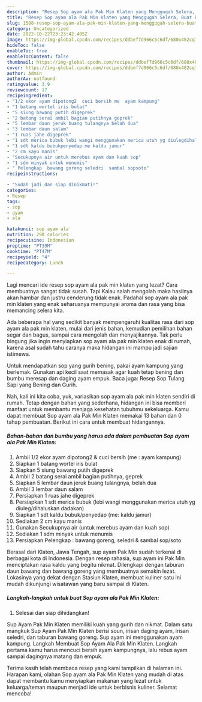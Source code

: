 ```yaml
---
description: "Resep Sop ayam ala Pak Min Klaten yang Menggugah Selera, Buat Buka Puasa Lezat Sekali"
title: "Resep Sop ayam ala Pak Min Klaten yang Menggugah Selera, Buat Buka Puasa Lezat Sekali"
slug: 1508-resep-sop-ayam-ala-pak-min-klaten-yang-menggugah-selera-buat-buka-puasa-lezat-sekali
category: Uncategorized
date: 2022-10-22T23:23:42.405Z
image: https://img-global.cpcdn.com/recipes/ddbef7d966c5c6df/680x482cq70/sop-ayam-ala-pak-min-klaten-foto-resep-utama.jpg
hideToc: false
enableToc: true
enableTocContent: false
thumbnail: https://img-global.cpcdn.com/recipes/ddbef7d966c5c6df/680x482cq70/sop-ayam-ala-pak-min-klaten-foto-resep-utama.jpg
cover: https://img-global.cpcdn.com/recipes/ddbef7d966c5c6df/680x482cq70/sop-ayam-ala-pak-min-klaten-foto-resep-utama.jpg
author: Admin
authorAv: notfound
ratingvalue: 3.9
reviewcount: 17
recipeingredient:
- "1/2 ekor ayam dipotong2  cuci bersih me  ayam kampung"
- "1 batang wortel iris bulat"
- "5 siung bawang putih digeprek"
- "2 batang serai ambil bagian putihnya geprek"
- "5 lembar daun jeruk buang tulangnya belah dua"
- "3 lembar daun salam"
- "1 ruas jahe digeprek"
- "1 sdt merica bubuk lebi wangi menggunakan merica utuh yg diulegdihaluskan dadakan"
- "1 sdt kaldu bubukpenyedap me kaldu jamur"
- "2 cm kayu manis"
- "Secukupnya air untuk merebus ayam dan kuah sop"
- "1 sdm minyak untuk menumis"
- " Pelengkap  bawang goreng seledri  sambal sopsoto"
recipeinstructions:

- "Sudah jadi dan siap dinikmati!"
categories:
- Resep
tags:
- sop
- ayam
- ala

katakunci: sop ayam ala 
nutrition: 298 calories
recipecuisine: Indonesian
preptime: "PT39M"
cooktime: "PT47M"
recipeyield: "4"
recipecategory: Lunch

---
```



Lagi mencari ide resep sop ayam ala pak min klaten yang lezat? Cara membuatnya sangat tidak susah. Tapi Kalau salah mengolah maka hasilnya akan hambar dan justru cenderung tidak enak. Padahal sop ayam ala pak min klaten yang enak seharusnya mempunyai aroma dan rasa yang bisa memancing selera kita.


Ada beberapa hal yang sedikit banyak mempengaruhi kualitas rasa dari sop ayam ala pak min klaten, mulai dari jenis bahan, kemudian pemilihan bahan segar dan bagus, sampai cara mengolah dan menyajikannya. Tak perlu bingung jika ingin menyiapkan sop ayam ala pak min klaten enak di rumah, karena asal sudah tahu caranya maka hidangan ini mampu jadi sajian istimewa.

Untuk mendapatkan sop yang gurih bening, pakai ayam kampung yang berlemak. Gunakan api kecil saat memasak agar kuah tetap bening dan bumbu meresap dan daging ayam empuk. Baca juga: Resep Sop Tulang Sapi yang Bening dan Gurih.


Nah, kali ini kita coba, yuk, variasikan sop ayam ala pak min klaten sendiri di rumah. Tetap dengan bahan yang sederhana, hidangan ini bisa memberi manfaat untuk membantu menjaga kesehatan tubuhmu sekeluarga. Kamu dapat membuat Sop ayam ala Pak Min Klaten memakai 13 bahan dan 0 tahap pembuatan. Berikut ini cara untuk membuat hidangannya.

<!--inarticleads1-->

##### Bahan-bahan dan bumbu yang harus ada dalam pembuatan Sop ayam ala Pak Min Klaten:

1. Ambil 1/2 ekor ayam dipotong2 &amp; cuci bersih (me : ayam kampung)
1. Siapkan 1 batang wortel iris bulat
1. Siapkan 5 siung bawang putih digeprek
1. Ambil 2 batang serai ambil bagian putihnya, geprek
1. Siapkan 5 lembar daun jeruk buang tulangnya, belah dua
1. Ambil 3 lembar daun salam
1. Persiapkan 1 ruas jahe digeprek
1. Persiapkan 1 sdt merica bubuk (lebi wangi menggunakan merica utuh yg diuleg/dihaluskan dadakan)
1. Siapkan 1 sdt kaldu bubuk/penyedap (me: kaldu jamur)
1. Sediakan 2 cm kayu manis
1. Gunakan Secukupnya air (untuk merebus ayam dan kuah sop)
1. Sediakan 1 sdm minyak untuk menumis
1. Persiapkan  Pelengkap : bawang goreng, seledri &amp; sambal sop/soto


Berasal dari Klaten, Jawa Tengah, sup ayam Pak Min sudah terkenal di berbagai kota di Indonesia. Dengan resep rahasia, sup ayam ini Pak Min menciptakan rasa kaldu yang begitu nikmat. Dilengkapi dengan taburan daun bawang dan bawang goreng yang membuatnya semakin lezat. Lokasinya yang dekat dengan Stasiun Klaten, membuat kuliner satu ini mudah dikunjungi wisatawan yang baru sampai di Klaten. 

<!--inarticleads2-->

##### Langkah-langkah untuk buat Sop ayam ala Pak Min Klaten:


1. Selesai dan siap dihidangkan!

Sup Ayam Pak Min Klaten memiliki kuah yang gurih dan nikmat. Dalam satu mangkuk Sup Ayam Pak Min Klaten berisi soun, irisan daging ayam, irisan seledri, dan taburan bawang goreng. Sup ayam ini menggunakan ayam kampung. Langkah Membuat Sop Ayam Ala Pak Min Klaten. Langkah pertama kamu harus mencuci bersih ayam kampungnya, lalu rebus ayam sampai dagingnya matang dan empuk. 

Terima kasih telah membaca resep yang kami tampilkan di halaman ini. Harapan kami, olahan Sop ayam ala Pak Min Klaten yang mudah di atas dapat membantu kamu menyiapkan makanan yang lezat untuk keluarga/teman maupun menjadi ide untuk berbisnis kuliner. Selamat mencoba!

